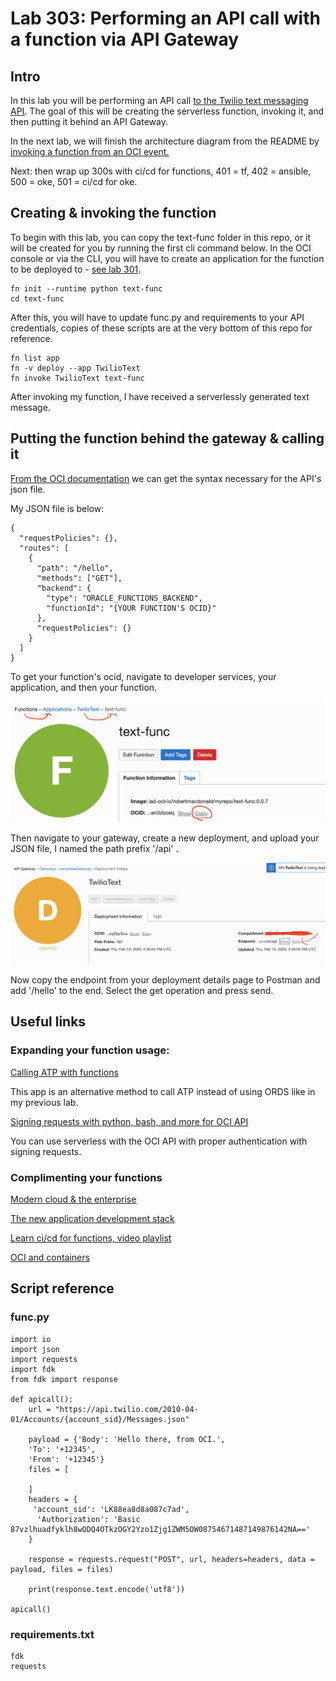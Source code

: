 # Lab 303: Performing an API call with a function via API Gateway

## Intro

In this lab you will be performing an API call 
[to the Twilio text messaging API](https://www.twilio.com/docs/sms/send-messages). The goal of this will be creating the serverless function, invoking it, and then putting it behind an API Gateway.

In the next lab, we will finish the architecture diagram from the README by [invoking a function from an OCI event.](https://blogs.oracle.com/developers/oracle-functions-invoking-functions-automatically-with-cloud-events)

Next: then wrap up 300s with ci/cd for functions, 401 = tf, 402 = ansible, 500 = oke, 501 = ci/cd for oke.

## Creating & invoking the function

To begin with this lab, you can copy the text-func folder in this repo, or it will be created for you by running the first cli command below. In the OCI console or via the CLI, you will have to create an application for the function to be deployed to - [see lab 301](https://github.com/GaryHostt/OCI_DevOps/blob/master/Lab302.md).
```
fn init --runtime python text-func
cd text-func
```
After this, you will have to update func.py and requirements to your API credentials, copies of these scripts are at the very bottom of this repo for reference. 
```
fn list app
fn -v deploy --app TwilioText
fn invoke TwilioText text-func
```
After invoking my function, I have received a serverlessly generated text message.

## Putting the function behind the gateway & calling it

[From the OCI documentation](https://docs.cloud.oracle.com/en-us/iaas/Content/APIGateway/Tasks/apigatewayusingfunctionsbackend.htm) we can get the syntax necessary for the API's json file.

My JSON file is below:

```
{
  "requestPolicies": {},
  "routes": [
    {
      "path": "/hello",
      "methods": ["GET"],
      "backend": {
        "type": "ORACLE_FUNCTIONS_BACKEND",
        "functionId": "{YOUR FUNCTION'S OCID}"
      },
      "requestPolicies": {}
    }
  ]
}
```

To get your function's ocid, navigate to developer services, your application, and then your function. 

![](screenshots/22.png)

Then navigate to your gateway, create a new deployment, and upload your JSON file, I named the path prefix '/api' .

![](screenshots/23.png)

Now copy the endpoint from your deployment details page to Postman and add '/hello' to the end. Select the get operation and press send. 

## Useful links

### Expanding your function usage: 

[Calling ATP with functions](https://blogs.oracle.com/developers/oracle-functions-connecting-to-an-atp-database-revisited)

This app is an alternative method to call ATP instead of using ORDS like in my previous lab.

[Signing requests with python, bash, and more for OCI API](https://docs.cloud.oracle.com/iaas/Content/API/Concepts/signingrequests.htm#Bash)

You can use serverless with the OCI API with proper authentication with signing requests.

### Complimenting your functions
[Modern cloud & the enterprise](https://blogs.oracle.com/cloud-infrastructure/agroscout-improves-development-and-devops-with-oracle-cloud-native-services)

[The new application development stack](
https://blogs.oracle.com/developers/meet-the-new-application-development-stack-kubernetes-serverless-registry-cicd-java)

[Learn ci/cd for functions, video playlist](https://learn.oracle.com/ols/course/cicd-automation-with-oracle-functions/37192/65159)

[OCI and containers](https://developer.oracle.com/cloud-native/)

## Script reference

### func.py
```
import io
import json
import requests
import fdk
from fdk import response

def apicall():
    url = "https://api.twilio.com/2010-04-01/Accounts/{account_sid}/Messages.json"

    payload = {'Body': 'Hello there, from OCI.',
    'To': '+12345',
    'From': '+12345'}
    files = [

    ]
    headers = {
     'account_sid': 'LK88ea8d8a087c7ad',
      'Authorization': 'Basic 87vzlhuadfyklh8wODQ4OTkzOGY2Yzo1Zjg1ZWM5OW08754671487149876142NA=='
    }

    response = requests.request("POST", url, headers=headers, data = payload, files = files)

    print(response.text.encode('utf8'))

apicall()

```
### requirements.txt
```
fdk
requests
```





